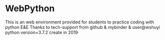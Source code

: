 # WebPython
This is an web environment provided for students to practice coding with python E&E
Thanks to tech-support from github & mybinder & user@wshuyi
python version=3.7.2 
create in 2019

